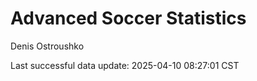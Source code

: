 # Advanced Soccer Statistics
Denis Ostroushko

<!-- gfm -->

Last successful data update: 2025-04-10 08:27:01 CST
